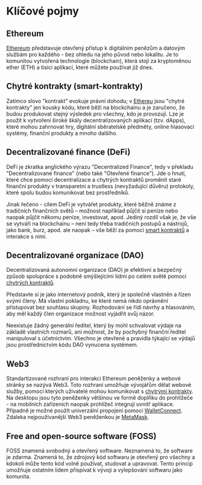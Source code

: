 # Klíčové pojmy

## Ethereum

[Ethereum](https://ethereum.org/) představuje otevřený přístup k digitálním penězům a datovým službám pro každého - bez ohledu na jeho původ nebo lokalitu. Je to komunitou vytvořená technologie (blockchain), která stojí za kryptoměnou ether (ETH) a tisíci aplikací, které můžete používat již dnes.

## Chytré kontrakty (smart-kontrakty)

Zatímco slovo "kontrakt" evokuje právní dohodu; v [Ethereu](klicove-pojmy.md#ethereum) jsou "chytré kontrakty" jen kousky kódu, které běží na blockchainu a je zaručeno, že budou produkovat stejný výsledek pro všechny, kdo je provozují. Lze je použít k vytvoření široké škály decentralizovaných aplikací (tzv. dApps), které mohou zahrnovat hry, digitální sběratelské předměty, online hlasovací systémy, finanční produkty a mnoho dalšího.

## Decentralizované finance (DeFi)

DeFi je zkratka anglického výrazu "Decentralized Finance", tedy v překladu "Decentralizované finance" (nebo také "Otevřené finance"). Jde o hnutí, které chce pomocí decentralizace a chytrých kontraktů proměnit staré finanční produkty v transparetní a trustless (nevyžadující důvěru) protokoly, které spolu budou komunikovat bez prostředníků.

Jinak řečeno - cílem DeFi je vytvářet produkty, které běžně známe z tradičních finančních světů – možnost například půjčit si peníze nebo naopak půjčit někomu peníze, investovat, apod. Jediný rozdíl však je, že vše se vytváří na blockchainu – není tedy třeba tradičních postupů a nástrojů, jako bank, burz, apod. ale naopak – vše běží za pomocí [smart kontraktů](klicove-pojmy.md#chytré-kontrakty-smart-kontrakty) a interakce s nimi.

## Decentralizované organizace (DAO)

Decentralizovaná autonomní organizace (DAO) je efektivní a bezpečný způsob spolupráce s podobně smýšlejícími lidmi po celém světě pomocí [chytrých kontraktů](klicove-pojmy.md#chytré-kontrakty-smart-kontrakty).

Představte si je jako internetový podnik, který je společně vlastněn a řízen svými členy. Má vlastní pokladnu, ke které nemá nikdo oprávnění přistupovat bez souhlasu skupiny. Rozhodování se řídí návrhy a hlasováním, aby měl každý člen organizace možnost vyjádřit svůj názor.

Neexistuje žádný generální ředitel, který by mohl schvalovat výdaje na základě vlastních rozmarů, ani možnost, že by pochybný finanční ředitel manipuloval s účetnictvím. Všechno je otevřené a pravidla týkající se výdajů jsou prostřednictvím kódu DAO vynucena systémem.

## Web3

Standartizované rozhraní pro interakci Ethereum peněženky a webové stránky se nazývá Web3. Toto rozhraní umožňuje vývojářům dělat webové služby, pomocí kterých uživatelé mohou komunikovat s [chytrými kontrakty](klicove-pojmy.md#chytré-kontrakty-smart-kontrakty). Na desktopu jsou tyto peněženky většinou ve formě doplňku do prohlížeče - na mobilních zařízeních naopak prohlížeč integrují uvnitř aplikace. Případně je možné použít univerzální propojení pomocí [WalletConnect](https://walletconnect.com/). Zdaleka nejpoužívanější Web3 peněženkou je [MetaMask](https://metamask.io/).

## Free and open-source software (FOSS)

FOSS znamená svobodný a otevřený software. Neznamená to, že software je zdarma. Znamená to, že zdrojový kód softwaru je otevřený pro všechny a kdokoli může tento kód volně používat, studovat a upravovat. Tento princip umožňuje ostatním lidem přispívat k vývoji a vylepšování softwaru jako komunita.

